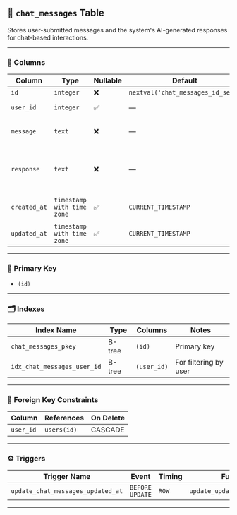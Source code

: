 ## 💬 `chat_messages` Table

Stores user-submitted messages and the system's AI-generated responses for chat-based interactions.

---

### 🧱 Columns

| Column       | Type                       | Nullable | Default                             | Description                                  |
|--------------|----------------------------|----------|-------------------------------------|----------------------------------------------|
| `id`         | `integer`                  | ❌       | `nextval('chat_messages_id_seq')`   | Primary key                                  |
| `user_id`    | `integer`                  | ✅       | —                                   | References `users(id)`                       |
| `message`    | `text`                     | ❌       | —                                   | User's input message                         |
| `response`   | `text`                     | ❌       | —                                   | AI-generated or system-generated response    |
| `created_at` | `timestamp with time zone` | ✅       | `CURRENT_TIMESTAMP`                 | Message creation timestamp                   |
| `updated_at` | `timestamp with time zone` | ✅       | `CURRENT_TIMESTAMP`                 | Last update timestamp                        |

---

### 🔑 Primary Key

- `(id)`

---

### 🗂️ Indexes

| Index Name                  | Type   | Columns    | Notes                        |
|-----------------------------|--------|------------|------------------------------|
| `chat_messages_pkey`        | B-tree | `(id)`     | Primary key                  |
| `idx_chat_messages_user_id`| B-tree | `(user_id)`| For filtering by user        |

---

### 🔗 Foreign Key Constraints

| Column    | References     | On Delete |
|-----------|----------------|-----------|
| `user_id` | `users(id)`    | CASCADE   |

---

### ⚙️ Triggers

| Trigger Name                     | Event         | Timing   | Function                        |
|----------------------------------|---------------|----------|---------------------------------|
| `update_chat_messages_updated_at` | `BEFORE UPDATE` | `ROW`    | `update_updated_at_column()`    |

---
